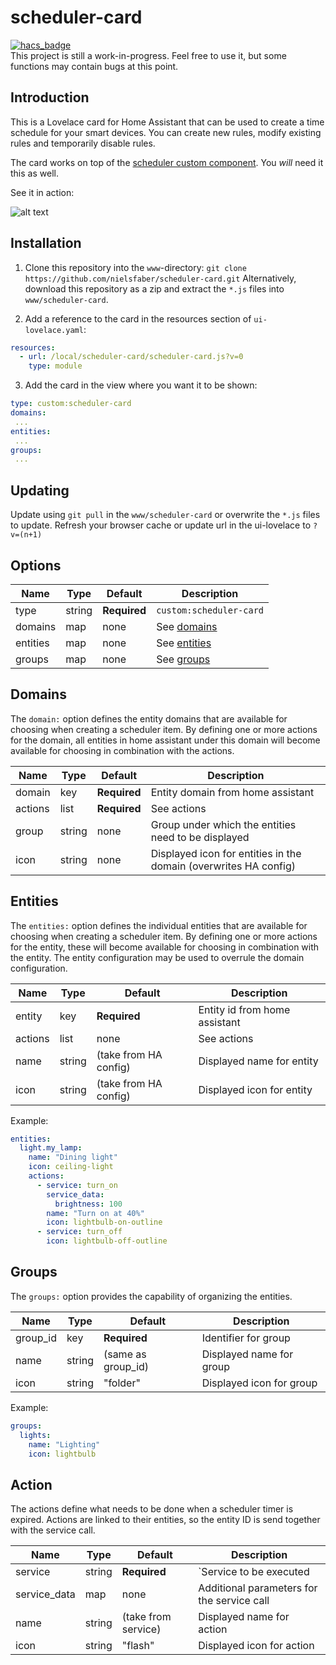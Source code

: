 # scheduler-card
[![hacs_badge](https://img.shields.io/badge/HACS-Custom-orange.svg)](https://github.com/custom-components/hacs)  
This project is still a work-in-progress. Feel free to use it, but some functions may contain bugs at this point.

## Introduction
This is a Lovelace card for Home Assistant that can be used to create a time schedule for your smart devices.
You can create new rules, modify existing rules and temporarily disable rules.

The card works on top of the [scheduler custom component](https://github.com/nielsfaber/scheduler-component). You *will* need it this as well.

See it in action:

![alt text](https://github.com/nielsfaber/scheduler-card/blob/master/screenshots/Demonstration.gif?raw=true "demonstration video")

## Installation

1. Clone this repository into the `www`-directory: `git clone https://github.com/nielsfaber/scheduler-card.git` Alternatively, download this repository as a zip and extract the `*.js` files into `www/scheduler-card`.

2. Add a reference to the card in the resources section of `ui-lovelace.yaml`:

  ```yaml
  resources:
    - url: /local/scheduler-card/scheduler-card.js?v=0
      type: module
  ```
  
 3. Add the card in the view where you want it to be shown:
 
  ```yaml
 type: custom:scheduler-card
 domains:
   ...
 entities:
   ...
 groups:
   ...
  ```

## Updating

Update using `git pull` in the `www/scheduler-card` or overwrite the `*.js` files to update.
Refresh your browser cache or update url in the ui-lovelace to `?v=(n+1)`


## Options

| Name | Type | Default | Description
| ---- | ---- | ------- | -----------
| type | string | **Required** | `custom:scheduler-card`
| domains | map | none | See [domains](#domains)
| entities | map | none | See [entities](#entities)
| groups | map | none | See [groups](#groups)

## Domains
The `domain:` option defines the entity domains that are available for choosing when creating a scheduler item.
By defining one or more actions for the domain, all entities in home assistant under this domain will become available for choosing in combination with the actions.

| Name | Type | Default | Description
| ---- | ---- | ------- | -----------
| domain | key | **Required** | Entity domain from home assistant
| actions | list | **Required** | See actions
| group | string | none | Group under which the entities need to be displayed
| icon | string | none | Displayed icon for entities in the domain (overwrites HA config)

## Entities
The `entities:` option defines the individual entities that are available for choosing when creating a scheduler item.
By defining one or more actions for the entity, these will become available for choosing in combination with the entity.
The entity configuration may be used to overrule the domain configuration.

| Name | Type | Default | Description
| ---- | ---- | ------- | -----------
| entity | key | **Required** | Entity id from home assistant
| actions | list | none | See actions
| name | string | (take from HA config) | Displayed name for entity
| icon | string | (take from HA config) | Displayed icon for entity

Example:
  ```yaml
entities:
    light.my_lamp:
      name: "Dining light"
      icon: ceiling-light
      actions: 
        - service: turn_on
          service_data:
            brightness: 100
          name: "Turn on at 40%"
          icon: lightbulb-on-outline
        - service: turn_off
          icon: lightbulb-off-outline 
  ```

## Groups
The `groups:` option provides the capability of organizing the entities.

| Name | Type | Default | Description
| ---- | ---- | ------- | -----------
| group_id | key | **Required** | Identifier for group
| name | string | (same as group_id) | Displayed name for group
| icon | string | "folder" | Displayed icon for group

Example:
  ```yaml
groups:
    lights:
      name: "Lighting"
      icon: lightbulb
  ```
## Action
The actions define what needs to be done when a scheduler timer is expired.
Actions are linked to their entities, so the entity ID is send together with the service call.

| Name | Type | Default | Description
| ---- | ---- | ------- | -----------
| service | string | **Required** | `Service to be executed
| service_data | map | none | Additional parameters for the service call
| name | string | (take from service) | Displayed name for action
| icon | string | "flash" | Displayed icon for action
